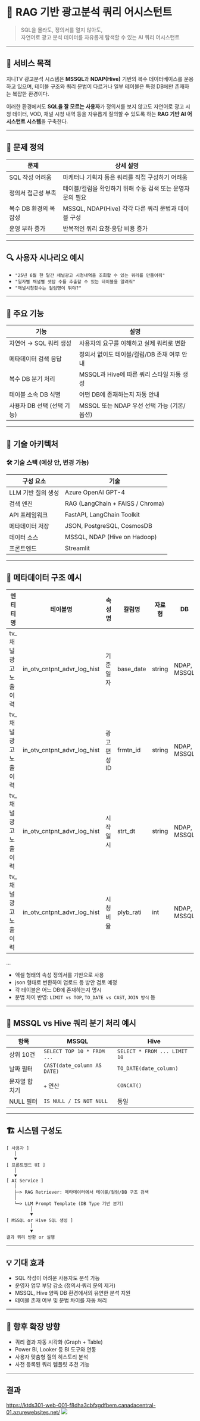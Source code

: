 # 🤖 RAG 기반 광고분석 쿼리 어시스턴트

> SQL을 몰라도, 정의서를 열지 않아도,  
> 자연어로 광고 분석 데이터를 자유롭게 탐색할 수 있는 AI 쿼리 어시스턴트

---

## 🎯 서비스 목적

지니TV 광고분석 시스템은 **MSSQL**과 **NDAP(Hive)** 기반의 복수 데이터베이스를 운용하고 있으며, 테이블 구조와 쿼리 문법이 다르거나 일부 테이블은 특정 DB에만 존재하는 복잡한 환경이다.

이러한 환경에서도 **SQL을 잘 모르는 사용자**가 정의서를 보지 않고도 자연어로 광고 시청 데이터, VOD, 채널 시청 내역 등을 자유롭게 질의할 수 있도록 하는 **RAG 기반 AI 어시스턴트 시스템**을 구축한다.

---

## 🧠 문제 정의

| 문제 | 상세 설명 |
|------|-----------|
| SQL 작성 어려움 | 마케터나 기획자 등은 쿼리를 직접 구성하기 어려움 |
| 정의서 접근성 부족 | 테이블/컬럼을 확인하기 위해 수동 검색 또는 운영자 문의 필요 |
| 복수 DB 환경의 복잡성 | MSSQL, NDAP(Hive) 각각 다른 쿼리 문법과 테이블 구성 |
| 운영 부하 증가 | 반복적인 쿼리 요청·응답 비용 증가 |

---

## 🔍 사용자 시나리오 예시

- `"25년 6월 한 달간 채널광고 시청내역을 조회할 수 있는 쿼리를 만들어줘"`
- `"일자별 채널별 셋탑 수를 추출할 수 있는 테이블을 알려줘"`
- `"채널시청횟수는 컬럼명이 뭐야?"`

---

## 🧩 주요 기능

| 기능 | 설명 |
|------|------|
| 자연어 → SQL 쿼리 생성 | 사용자의 요구를 이해하고 실제 쿼리로 변환 |
| 메타데이터 검색 응답 | 정의서 없이도 테이블/컬럼/DB 존재 여부 안내 |
| 복수 DB 분기 처리 | MSSQL과 Hive에 따른 쿼리 스타일 자동 생성 |
| 테이블 소속 DB 식별 | 어떤 DB에 존재하는지 자동 안내 |
| 사용자 DB 선택 (선택 기능) | MSSQL 또는 NDAP 우선 선택 가능 (기본/옵션) |

---

## 🔧 기술 아키텍처

### 🛠 기술 스택 (예상 안, 변경 가능)

| 구성 요소 | 기술 |
|-----------|------|
| LLM 기반 질의 생성 | Azure OpenAI GPT-4 |
| 검색 엔진 | RAG (LangChain + FAISS / Chroma) |
| API 프레임워크 | FastAPI, LangChain Toolkit |
| 메타데이터 저장 | JSON, PostgreSQL, CosmosDB |
| 데이터 소스 | MSSQL, NDAP (Hive on Hadoop) |
| 프론트엔드 | Streamlit

---

## 📂 메타데이터 구조 예시

| 엔티티명 |테이블명 | 속성명 | 칼럼명 | 자료형 | DB |
|------|------|------|------|------|-----|
|tv_채널광고노출이력|in_otv_cntpnt_advr_log_hist|기준일자|base_date|string|NDAP, MSSQL|
|tv_채널광고노출이력|in_otv_cntpnt_advr_log_hist|광고편성ID|frmtn_id|string|NDAP, MSSQL|
|tv_채널광고노출이력|in_otv_cntpnt_advr_log_hist|시작일시|strt_dt|string|NDAP, MSSQL|
|tv_채널광고노출이력|in_otv_cntpnt_advr_log_hist|시청비율|plyb_rati|int|NDAP, MSSQL|
...

* 엑셀 형태의 속성 정의서를 기반으로 사용
* json 형태로 변환하여 업로드 등 방안 검토 예정
* 각 테이블은 어느 DB에 존재하는지 명시
* 문법 차이 반영: `LIMIT vs TOP`, `TO_DATE vs CAST`, `JOIN 방식` 등

---

## 🔄 MSSQL vs Hive 쿼리 분기 처리 예시

| 항목      | MSSQL                       | Hive                         |
| ------- | --------------------------- | ---------------------------- |
| 상위 10건  | `SELECT TOP 10 * FROM ...`  | `SELECT * FROM ... LIMIT 10` |
| 날짜 필터   | `CAST(date_column AS DATE)` | `TO_DATE(date_column)`       |
| 문자열 합치기 | `+` 연산                      | `CONCAT()`                   |
| NULL 필터 | `IS NULL / IS NOT NULL`     | 동일                           |


---

## 🏗️ 시스템 구성도

```plaintext
[ 사용자 ]
   │
   ▼
[ 프론트엔드 UI ]
   │
   ▼
[ AI Service ]
   │
   ├─> RAG Retriever: 메타데이터에서 테이블/컬럼/DB 구조 검색
   │
   └─> LLM Prompt Template (DB Type 기반 분기)
         │
         ▼
[ MSSQL or Hive SQL 생성 ]
         │
         ▼
결과 쿼리 반환 or 실행
```

---

## 💡 기대 효과

* SQL 작성이 어려운 사용자도 분석 가능
* 운영자 업무 부담 감소 (정의서·쿼리 문의 제거)
* MSSQL, Hive 양쪽 DB 환경에서의 유연한 분석 지원
* 테이블 존재 여부 및 문법 차이를 자동 처리

---

## 📝 향후 확장 방향

* 쿼리 결과 자동 시각화 (Graph + Table)
* Power BI, Looker 등 BI 도구와 연동
* 사용자 맞춤형 질의 히스토리 분석
* 사전 등록된 쿼리 템플릿 추천 기능

---

## 결과
https://ktds301-web-001-f8dha3cbfxgdfbem.canadacentral-01.azurewebsites.net/
<img src="https://github.com/user-attachments/assets/f8bd8f65-21ae-4de2-9f45-92c729dba252">
```
